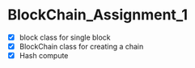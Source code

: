 # BlockChain_Assignment_1

- [x] block class for single block
- [x] BlockChain class for creating a chain
- [x] Hash compute